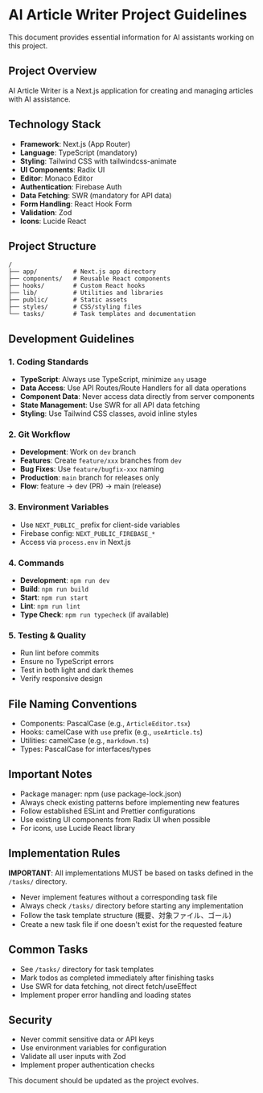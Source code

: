# AI Article Writer Project Guidelines

This document provides essential information for AI assistants working on this project.

## Project Overview
AI Article Writer is a Next.js application for creating and managing articles with AI assistance.

## Technology Stack
- **Framework**: Next.js (App Router)
- **Language**: TypeScript (mandatory)
- **Styling**: Tailwind CSS with tailwindcss-animate
- **UI Components**: Radix UI
- **Editor**: Monaco Editor
- **Authentication**: Firebase Auth
- **Data Fetching**: SWR (mandatory for API data)
- **Form Handling**: React Hook Form
- **Validation**: Zod
- **Icons**: Lucide React

## Project Structure
```
/
├── app/          # Next.js app directory
├── components/   # Reusable React components
├── hooks/        # Custom React hooks
├── lib/          # Utilities and libraries
├── public/       # Static assets
├── styles/       # CSS/styling files
└── tasks/        # Task templates and documentation
```

## Development Guidelines

### 1. Coding Standards
- **TypeScript**: Always use TypeScript, minimize `any` usage
- **Data Access**: Use API Routes/Route Handlers for all data operations
- **Component Data**: Never access data directly from server components
- **State Management**: Use SWR for all API data fetching
- **Styling**: Use Tailwind CSS classes, avoid inline styles

### 2. Git Workflow
- **Development**: Work on `dev` branch
- **Features**: Create `feature/xxx` branches from `dev`
- **Bug Fixes**: Use `feature/bugfix-xxx` naming
- **Production**: `main` branch for releases only
- **Flow**: feature → dev (PR) → main (release)

### 3. Environment Variables
- Use `NEXT_PUBLIC_` prefix for client-side variables
- Firebase config: `NEXT_PUBLIC_FIREBASE_*`
- Access via `process.env` in Next.js

### 4. Commands
- **Development**: `npm run dev`
- **Build**: `npm run build`
- **Start**: `npm run start`
- **Lint**: `npm run lint`
- **Type Check**: `npm run typecheck` (if available)

### 5. Testing & Quality
- Run lint before commits
- Ensure no TypeScript errors
- Test in both light and dark themes
- Verify responsive design

## File Naming Conventions
- Components: PascalCase (e.g., `ArticleEditor.tsx`)
- Hooks: camelCase with `use` prefix (e.g., `useArticle.ts`)
- Utilities: camelCase (e.g., `markdown.ts`)
- Types: PascalCase for interfaces/types

## Important Notes
- Package manager: npm (use package-lock.json)
- Always check existing patterns before implementing new features
- Follow established ESLint and Prettier configurations
- Use existing UI components from Radix UI when possible
- For icons, use Lucide React library

## Implementation Rules
**IMPORTANT**: All implementations MUST be based on tasks defined in the `/tasks/` directory.
- Never implement features without a corresponding task file
- Always check `/tasks/` directory before starting any implementation
- Follow the task template structure (概要、対象ファイル、ゴール)
- Create a new task file if one doesn't exist for the requested feature

## Common Tasks
- See `/tasks/` directory for task templates
- Mark todos as completed immediately after finishing tasks
- Use SWR for data fetching, not direct fetch/useEffect
- Implement proper error handling and loading states

## Security
- Never commit sensitive data or API keys
- Use environment variables for configuration
- Validate all user inputs with Zod
- Implement proper authentication checks

This document should be updated as the project evolves.